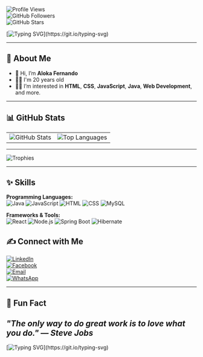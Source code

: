 
![Profile Views](https://komarev.com/ghpvc/?username=Alokafernando&label=Profile%20Views&color=0e75b6&style=flat)  
![GitHub Followers](https://img.shields.io/github/followers/Alokafernando?label=Followers&style=social)  
![GitHub Stars](https://img.shields.io/github/stars/Alokafernando?label=Total%20Stars&style=social)

[![Typing SVG](https://readme-typing-svg.demolab.com?font=Young+Serif&pause=1000&color=219ebc&center=true&vCenter=true&random=false&width=435&lines=Hey,+I'm+Aloka+Fernando;Don't+Forget+To+Follow+Me...)](https://git.io/typing-svg)


---

## 🌈 About Me

- 👋 Hi, I’m **Aloka Fernando**
- 👦🏻 I'm 20 years old
- 👨‍💻  I’m interested in **HTML**, **CSS**, **JavaScript**, **Java**, **Web Development**, and more.

---

## 📊 GitHub Stats

<table>
<tr>
  <td>
    <img src="https://github-readme-stats.vercel.app/api?username=Alokafernando&show_icons=true&theme=radical" alt="GitHub Stats">
  </td>
  <td>
    <img src="https://github-readme-stats.vercel.app/api/top-langs/?username=Alokafernando&layout=compact&theme=radical" alt="Top Languages">
  </td>
</tr>
</table>

---

![Trophies](https://github-profile-trophy.vercel.app/?username=Alokafernando&theme=radical&no-frame=true&column=8)



---

## ✨ Skills

**Programming Languages:**  
![Java](https://img.shields.io/badge/Java-007396?style=flat-square&logo=java&logoColor=white)  ![JavaScript](https://img.shields.io/badge/JavaScript-F7DF1E?style=flat-square&logo=javascript&logoColor=black)      ![HTML](https://img.shields.io/badge/HTML-E34F26?style=flat-square&logo=html5&logoColor=white)  ![CSS](https://img.shields.io/badge/CSS-1572B6?style=flat-square&logo=css3&logoColor=white) ![MySQL](https://img.shields.io/badge/MySQL-4479A1?style=flat-square&logo=mysql&logoColor=white)



**Frameworks & Tools:**  
![React](https://img.shields.io/badge/React-61DAFB?style=flat-square&logo=react&logoColor=black) ![Node.js](https://img.shields.io/badge/Node.js-339933?style=flat-square&logo=node.js&logoColor=white) ![Spring Boot](https://img.shields.io/badge/Spring%20Boot-6DB33F?style=flat-square&logo=spring-boot&logoColor=white) ![Hibernate](https://img.shields.io/badge/Hibernate-59666C?style=flat-square&logo=hibernate&logoColor=white)


## ✍️ Connect with Me

[![LinkedIn](https://img.shields.io/badge/LinkedIn-0077B5?style=for-the-badge&logo=linkedin&logoColor=white)](https://www.linkedin.com/in/buddhika-fernando-73606131a)  
[![Facebook](https://img.shields.io/badge/Facebook-1877F2?style=for-the-badge&logo=facebook&logoColor=white)](https://www.facebook.com/profile.php?id=100075289392697)  
[![Email](https://img.shields.io/badge/Email-D14836?style=for-the-badge&logo=gmail&logoColor=white)](mailto:buddhikafernando19@gmail.com)  
[![WhatsApp](https://img.shields.io/badge/WhatsApp-25D366?style=for-the-badge&logo=whatsapp&logoColor=white)](https://wa.me/94764267067)



---

## 🌟 Fun Fact

*"The only way to do great work is to love what you do." — Steve Jobs*
---

[![Typing SVG](https://readme-typing-svg.demolab.com?font=Fira+Code&size=22&pause=1000&color=F4A261&center=true&vCenter=true&width=500&lines=Thank+You+for+Visiting!;Come+Back+Soon!)](https://git.io/typing-svg)

